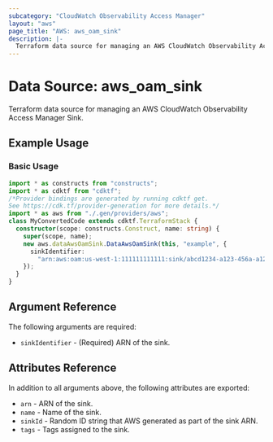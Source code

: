 ```yaml
---
subcategory: "CloudWatch Observability Access Manager"
layout: "aws"
page_title: "AWS: aws_oam_sink"
description: |-
  Terraform data source for managing an AWS CloudWatch Observability Access Manager Sink.
---
```


# Data Source: aws_oam_sink

Terraform data source for managing an AWS CloudWatch Observability Access Manager Sink.

## Example Usage

### Basic Usage

```typescript
import * as constructs from "constructs";
import * as cdktf from "cdktf";
/*Provider bindings are generated by running cdktf get.
See https://cdk.tf/provider-generation for more details.*/
import * as aws from "./.gen/providers/aws";
class MyConvertedCode extends cdktf.TerraformStack {
  constructor(scope: constructs.Construct, name: string) {
    super(scope, name);
    new aws.dataAwsOamSink.DataAwsOamSink(this, "example", {
      sinkIdentifier:
        "arn:aws:oam:us-west-1:111111111111:sink/abcd1234-a123-456a-a12b-a123b456c789",
    });
  }
}

```

## Argument Reference

The following arguments are required:

* `sinkIdentifier` - (Required) ARN of the sink.

## Attributes Reference

In addition to all arguments above, the following attributes are exported:

* `arn` - ARN of the sink.
* `name` - Name of the sink.
* `sinkId` - Random ID string that AWS generated as part of the sink ARN.
* `tags` - Tags assigned to the sink.

<!-- cache-key: cdktf-0.17.0-pre.15 input-f976566663192ebb77ea1328a7783f043b793bc29da9b814a2efd3504669dac3 -->